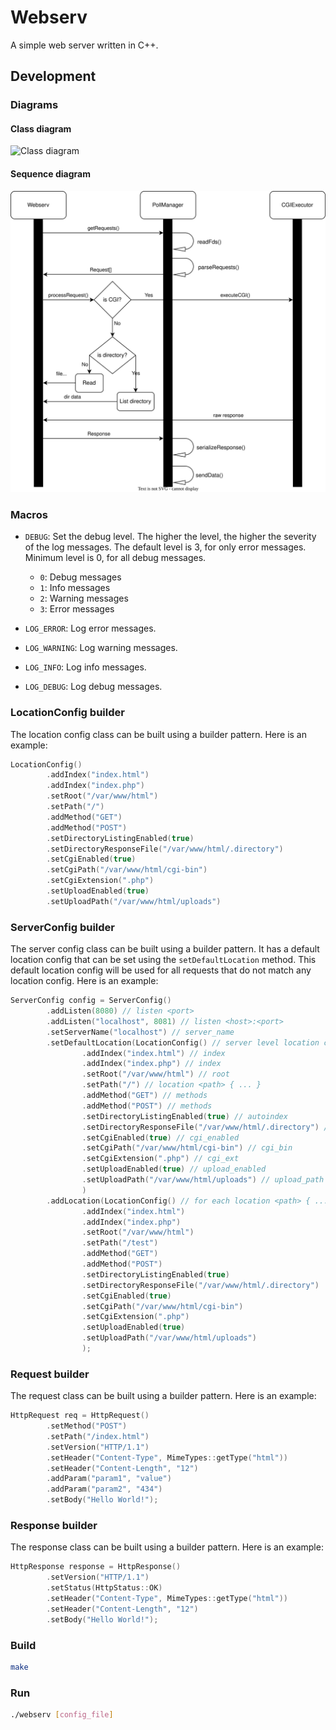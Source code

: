 # Webserv

A simple web server written in C++.

## Development

### Diagrams

#### Class diagram

![Class diagram](./docs/class_diagram.svg)

#### Sequence diagram

![Sequence diagram](./docs/sequence_diagram.svg)

### Macros

- `DEBUG`: Set the debug level. The higher the level, the higher the severity of the log messages. The default level is
  3, for only error messages. Minimum level is 0, for all debug messages.
    - `0`: Debug messages
    - `1`: Info messages
    - `2`: Warning messages
    - `3`: Error messages

- `LOG_ERROR`: Log error messages.
- `LOG_WARNING`: Log warning messages.
- `LOG_INFO`: Log info messages.
- `LOG_DEBUG`: Log debug messages.

### LocationConfig builder

The location config class can be built using a builder pattern.
Here is an example:

```cpp
LocationConfig()
        .addIndex("index.html")
        .addIndex("index.php")
        .setRoot("/var/www/html")
        .setPath("/")
        .addMethod("GET")
        .addMethod("POST")
        .setDirectoryListingEnabled(true)
        .setDirectoryResponseFile("/var/www/html/.directory")
        .setCgiEnabled(true)
        .setCgiPath("/var/www/html/cgi-bin")
        .setCgiExtension(".php")
        .setUploadEnabled(true)
        .setUploadPath("/var/www/html/uploads")
```

### ServerConfig builder

The server config class can be built using a builder pattern. It has a default location config that can be set using
the `setDefaultLocation` method. This default location config will be used for all requests that do not match any
location config.
Here is an example:

```cpp
ServerConfig config = ServerConfig()
        .addListen(8080) // listen <port>
        .addListen("localhost", 8081) // listen <host>:<port>
        .setServerName("localhost") // server_name
        .setDefaultLocation(LocationConfig() // server level location config
                .addIndex("index.html") // index
                .addIndex("index.php") // index
                .setRoot("/var/www/html") // root
                .setPath("/") // location <path> { ... }
                .addMethod("GET") // methods
                .addMethod("POST") // methods
                .setDirectoryListingEnabled(true) // autoindex
                .setDirectoryResponseFile("/var/www/html/.directory") // autoindex_format
                .setCgiEnabled(true) // cgi_enabled
                .setCgiPath("/var/www/html/cgi-bin") // cgi_bin
                .setCgiExtension(".php") // cgi_ext
                .setUploadEnabled(true) // upload_enabled
                .setUploadPath("/var/www/html/uploads") // upload_path
                )
        .addLocation(LocationConfig() // for each location <path> { ... }
                .addIndex("index.html")
                .addIndex("index.php")
                .setRoot("/var/www/html")
                .setPath("/test")
                .addMethod("GET")
                .addMethod("POST")
                .setDirectoryListingEnabled(true)
                .setDirectoryResponseFile("/var/www/html/.directory")
                .setCgiEnabled(true)
                .setCgiPath("/var/www/html/cgi-bin")
                .setCgiExtension(".php")
                .setUploadEnabled(true)
                .setUploadPath("/var/www/html/uploads")
                );
```

### Request builder

The request class can be built using a builder pattern.
Here is an example:

```cpp
HttpRequest req = HttpRequest()
        .setMethod("POST")
        .setPath("/index.html")
        .setVersion("HTTP/1.1")
        .setHeader("Content-Type", MimeTypes::getType("html"))
        .setHeader("Content-Length", "12")
        .addParam("param1", "value")
        .addParam("param2", "434")
        .setBody("Hello World!");
```

### Response builder

The response class can be built using a builder pattern.
Here is an example:

```cpp
HttpResponse response = HttpResponse()
        .setVersion("HTTP/1.1")
        .setStatus(HttpStatus::OK)
        .setHeader("Content-Type", MimeTypes::getType("html"))
        .setHeader("Content-Length", "12")
        .setBody("Hello World!");
```

### Build

```bash
make
```

### Run

```bash
./webserv [config_file]
```

